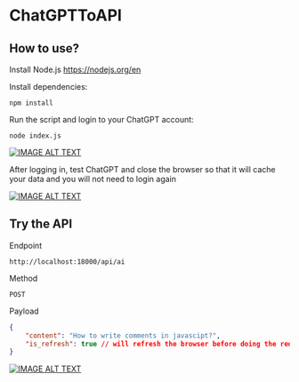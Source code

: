# ChatGPTToAPI

How to use?
---

Install Node.js
https://nodejs.org/en

Install dependencies:
```
npm install
```
Run the script and login to your ChatGPT account:
```
node index.js
```
[![IMAGE ALT TEXT](http://img.youtube.com/vi/He8EWDBvaeU/0.jpg)](http://www.youtube.com/watch?v=He8EWDBvaeU "Run Script and login to your ChatGPT account")

After logging in, test ChatGPT and close the browser so that it will cache your data and you will not need to login again

[![IMAGE ALT TEXT](http://img.youtube.com/vi/S_nyvXOjFT0/0.jpg)](http://www.youtube.com/watch?v=S_nyvXOjFT0 "Test ChatGPT")

Try the API
---

Endpoint
```
http://localhost:18000/api/ai
```

Method
```
POST
```

Payload
```json
{
    "content": "How to write comments in javascipt?",
    "is_refresh": true // will refresh the browser before doing the request
}
```

[![IMAGE ALT TEXT](http://img.youtube.com/vi/Esy7X92_oBo/0.jpg)](http://www.youtube.com/watch?v=Esy7X92_oBo "Try the API")
